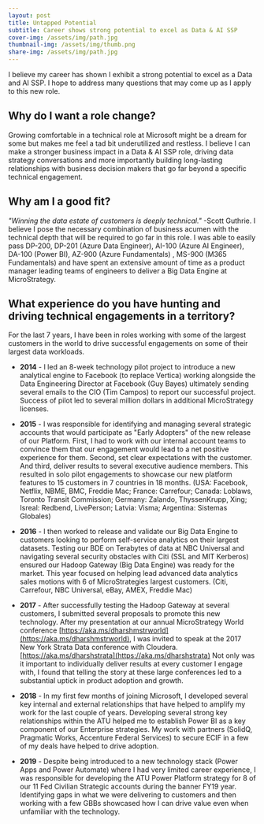 ```yaml
---
layout: post
title: Untapped Potential
subtitle: Career shows strong potential to excel as Data & AI SSP
cover-img: /assets/img/path.jpg
thumbnail-img: /assets/img/thumb.png
share-img: /assets/img/path.jpg
---
```


I believe my career has shown I exhibit a strong potential to excel as a Data and AI SSP. I hope to address many questions that may come up as I apply to this new role. 

## Why do I want a role change? 
Growing comfortable in a technical role at Microsoft might be a dream for some but makes me feel a tad bit underutilized and restless.  I believe I can make a stronger business impact in a Data & AI SSP role, driving data strategy conversations and more importantly building long-lasting relationships with business decision makers that go far beyond a specific technical engagement. 

## Why am I a good fit?
*"Winning the data estate of customers is deeply technical."* -Scott Guthrie.  I believe I pose the necessary combination of business acumen with the technical depth that will be required to go far in this role. I was able to easily pass DP-200, DP-201 (Azure Data Engineer), AI-100 (Azure AI Engineer), DA-100 (Power BI), AZ-900 (Azure Fundamentals) , MS-900 (M365 Fundamentals) and have spent an extensive amount of time as a product manager leading teams of engineers to deliver a Big Data Engine at MicroStrategy. 

## What experience do you have hunting and driving technical engagements in a territory?
For the last 7 years, I have been in roles working with some of the largest customers in the world to drive successful engagements on some of their largest data workloads.

- **2014** - I led an 8-week technology pilot project to introduce a new analytical engine to Facebook (to replace Vertica) working alongside the Data Engineering Director at Facebook (Guy Bayes) ultimately sending several emails to the CIO (Tim Campos) to report our successful project. Success of pilot led to several million dollars in additional MicroStrategy licenses. 

- **2015** - I was responsible for identifying and managing several strategic accounts that would participate as "Early Adopters" of the new release of our Platform. First, I had to work with our internal account teams to convince them that our engagement would lead to a net positive experience for them. Second, set clear expectations with the customer. And third, deliver results to several executive audience members. This resulted in solo pilot engagements to showcase our new platform features to 15 customers in 7 countries in 18 months. (USA: Facebook, Netflix, NBME, BMC, Freddie Mac; France: Carrefour; Canada: Loblaws, Toronto Transit Commission; Germany: Zalando, ThyssenKrupp, Xing; Isreal: Redbend, LivePerson; Latvia: Visma; Argentina: Sistemas Globales)

- **2016** -  I then worked to release and validate our Big Data Engine to customers looking to perform self-service analytics on their largest datasets. Testing our BDE on Terabytes of data at NBC Universal and navigating several security obstacles with Citi (SSL and MIT Kerberos) ensured our Hadoop Gateway (Big Data Engine) was ready for the market. This year focused on helping lead advanced data analytics sales motions with 6 of MicroStrategies largest customers. (Citi, Carrefour, NBC Universal, eBay, AMEX, Freddie Mac)

- **2017** - After successfully testing the Hadoop Gateway at several customers, I submitted several proposals to promote this new technology. After my presentation at our annual MicroStrategy World conference [https://aka.ms/dharshmstrworld](https://aka.ms/dharshmstrworld), I was invited to speak at the 2017 New York Strata Data conference with Cloudera. [https://aka.ms/dharshstrata](https://aka.ms/dharshstrata) Not only was it important to individually deliver results at every customer I engage with, I found that telling the story at these large conferences led to a substantial uptick in product adoption and growth. 

- **2018** - In my first few months of joining Microsoft, I developed several key internal and external relationships that have helped to amplify my work for the last couple of years. Developing several strong key relationships within the ATU helped me to establish Power BI as a key component of our Enterprise strategies. My work with partners (SolidQ, Pragmatic Works, Accenture Federal Services) to secure ECIF in a few of my deals have helped to drive adoption. 

- **2019** - Despite being introduced to a new technology stack (Power Apps and Power Automate) where I had very limited career experience, I was responsible for developing the ATU Power Platform strategy for 8 of our 11 Fed Civilian Strategic accounts during the banner FY19 year. Identifying gaps in what we were delivering to customers and then working with a few GBBs showcased how I can drive value even when unfamiliar with the technology.  
